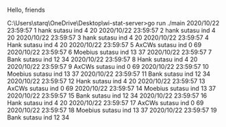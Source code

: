 Hello, friends

C:\Users\starq\OneDrive\Desktop\wi-stat-server>go run ./main
2020/10/22 23:59:57 1 hank sutasu ind 4 20
2020/10/22 23:59:57 2 hank sutasu ind 4 20
2020/10/22 23:59:57 3 hank sutasu ind 4 20
2020/10/22 23:59:57 4 Hank sutasu ind 4 20
2020/10/22 23:59:57 5 AxCWs sutasu ind 0 69
2020/10/22 23:59:57 6 Moebius sutasu ind 13 37
2020/10/22 23:59:57 7 Bank sutasu ind 12 34
2020/10/22 23:59:57 8 Hank sutasu ind 4 20
2020/10/22 23:59:57 9 AxCWs sutasu ind 0 69
2020/10/22 23:59:57 10 Moebius sutasu ind 13 37
2020/10/22 23:59:57 11 Bank sutasu ind 12 34
2020/10/22 23:59:57 12 Hank sutasu ind 4 20
2020/10/22 23:59:57 13 AxCWs sutasu ind 0 69
2020/10/22 23:59:57 14 Moebius sutasu ind 13 37
2020/10/22 23:59:57 15 Bank sutasu ind 12 34
2020/10/22 23:59:57 16 Hank sutasu ind 4 20
2020/10/22 23:59:57 17 AxCWs sutasu ind 0 69
2020/10/22 23:59:57 18 Moebius sutasu ind 13 37
2020/10/22 23:59:57 19 Bank sutasu ind 12 34
